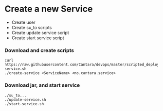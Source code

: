 # Create a new Service     
* Create user
* Create su_to scripts
* Create update service script
* Create start service script

### Download and create scripts
```
curl https://raw.githubusercontent.com/Cantara/devops/master/scripted_deploy/create-service.sh
./create-service <ServiceName> <no.cantara.service>
```

### Download jar, and start service
```
./su_to...
./update-service.sh
./start-service.sh
```
